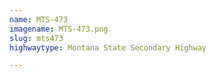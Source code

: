 ```yaml
---
name: MTS-473
imagename: MTS-473.png
slug: mts473
highwaytype: Montana State Secondary Highway

---
```

